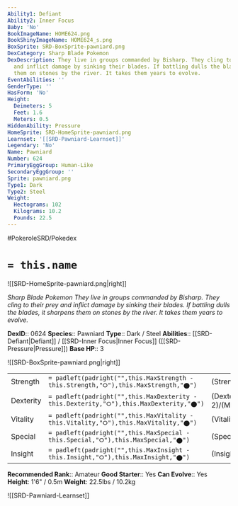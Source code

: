 ```yaml
---
Ability1: Defiant
Ability2: Inner Focus
Baby: 'No'
BookImageName: HOME624.png
BookShinyImageName: HOME624_s.png
BoxSprite: SRD-BoxSprite-pawniard.png
DexCategory: Sharp Blade Pokemon
DexDescription: They live in groups commanded by Bisharp. They cling to their prey
  and inflict damage by sinking their blades. If battling dulls the blades, it sharpens
  them on stones by the river. It takes them years to evolve.
EventAbilities: ''
GenderType: ''
HasForm: 'No'
Height:
  Deimeters: 5
  Feet: 1.6
  Meters: 0.5
HiddenAbility: Pressure
HomeSprite: SRD-HomeSprite-pawniard.png
Learnset: '[[SRD-Pawniard-Learnset]]'
Legendary: 'No'
Name: Pawniard
Number: 624
PrimaryEggGroup: Human-Like
SecondaryEggGroup: ''
Sprite: pawniard.png
Type1: Dark
Type2: Steel
Weight:
  Hectograms: 102
  Kilograms: 10.2
  Pounds: 22.5
---
```


#PokeroleSRD/Pokedex

# `= this.name`

![[SRD-HomeSprite-pawniard.png|right]]

*Sharp Blade Pokemon*
*They live in groups commanded by Bisharp. They cling to their prey and inflict damage by sinking their blades. If battling dulls the blades, it sharpens them on stones by the river. It takes them years to evolve.*

**DexID**:: 0624
**Species**:: Pawniard
**Type**:: Dark / Steel
**Abilities**:: [[SRD-Defiant|Defiant]] / [[SRD-Inner Focus|Inner Focus]] ([[SRD-Pressure|Pressure]])
**Base HP**:: 3

![[SRD-BoxSprite-pawniard.png|right]]

|           |                                                                                        |                                          |
| --------- | -------------------------------------------------------------------------------------- | ---------------------------------------- |
| Strength  | `= padleft(padright("",this.MaxStrength - this.Strength,"⭘"),this.MaxStrength,"⬤")`    | (Strength::2)/(MaxStrength::5)   |
| Dexterity | `= padleft(padright("",this.MaxDexterity - this.Dexterity,"⭘"),this.MaxDexterity,"⬤")` | (Dexterity:: 2)/(MaxDexterity::4) |
| Vitality  | `= padleft(padright("",this.MaxVitality - this.Vitality,"⭘"),this.MaxVitality,"⬤")`    | (Vitality::2)/(MaxVitality::5)   |
| Special   | `= padleft(padright("",this.MaxSpecial - this.Special,"⭘"),this.MaxSpecial,"⬤")`       | (Special::1)/(MaxSpecial::3)     |
| Insight   | `= padleft(padright("",this.MaxInsight - this.Insight,"⭘"),this.MaxInsight,"⬤")`       | (Insight::1)/(MaxInsight::3)     |

**Recommended Rank**:: Amateur
**Good Starter**:: Yes
**Can Evolve**:: Yes
**Height**: 1'6" / 0.5m
**Weight**: 22.5lbs / 10.2kg

![[SRD-Pawniard-Learnset]]